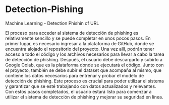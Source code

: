 # Detection-Pishing
Machine Learning - Detection Phishin of URL

El proceso para acceder al sistema de detección de phishing es relativamente sencillo y se puede completar en unos pocos pasos. 
En primer lugar, es necesario ingresar a la plataforma de GitHub, donde se encuentra alojado el repositorio del proyecto. 
Una vez allí, podrán tener acceso a todo el código y los archivos necesarios para llevar a cabo la tarea de detección de phishing. 
Después, el usuario debe descargarlo y subirlo a Google Colab, que es la plataforma donde se ejecutará el código. Junto con el proyecto, 
también se debe subir el dataset que acompaña al mismo, que contiene los datos necesarios para entrenar y probar el modelo de detección de phishing. 
Este proceso es crucial para poder utilizar el sistema y garantizar que se esté trabajando con datos actualizados y relevantes. 
Con estos pasos completados, el usuario estará listo para comenzar a utilizar el sistema de detección de phishing y mejorar su seguridad en línea.
